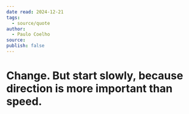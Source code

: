 ```yaml
---
date read: 2024-12-21
tags:
  - source/quote
author:
  - Paulo Coelho
source: 
publish: false
---
```

# Change. But start slowly, because direction is more important than speed.


